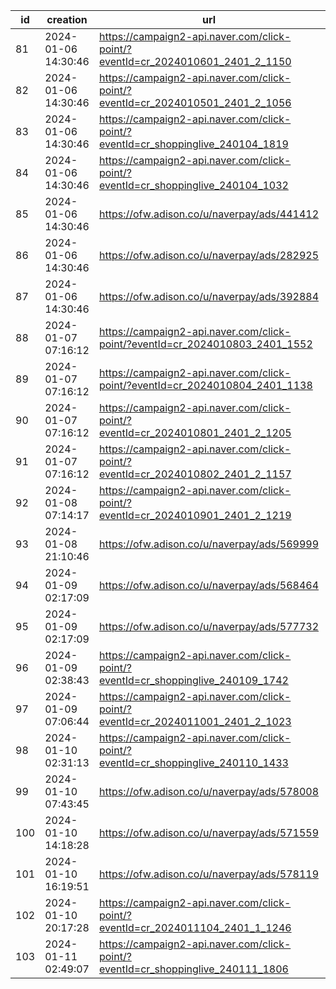 | id  | creation            | url                                                                              | visit |
| --- | ------------------- | -------------------------------------------------------------------------------- | ----- |
| 81  | 2024-01-06 14:30:46 | https://campaign2-api.naver.com/click-point/?eventId=cr_2024010601_2401_2_1150   |       |
| 82  | 2024-01-06 14:30:46 | https://campaign2-api.naver.com/click-point/?eventId=cr_2024010501_2401_2_1056   |       |
| 83  | 2024-01-06 14:30:46 | https://campaign2-api.naver.com/click-point/?eventId=cr_shoppinglive_240104_1819 |       |
| 84  | 2024-01-06 14:30:46 | https://campaign2-api.naver.com/click-point/?eventId=cr_shoppinglive_240104_1032 |       |
| 85  | 2024-01-06 14:30:46 | https://ofw.adison.co/u/naverpay/ads/441412                                      |       |
| 86  | 2024-01-06 14:30:46 | https://ofw.adison.co/u/naverpay/ads/282925                                      |       |
| 87  | 2024-01-06 14:30:46 | https://ofw.adison.co/u/naverpay/ads/392884                                      |       |
| 88  | 2024-01-07 07:16:12 | https://campaign2-api.naver.com/click-point/?eventId=cr_2024010803_2401_1552     |       |
| 89  | 2024-01-07 07:16:12 | https://campaign2-api.naver.com/click-point/?eventId=cr_2024010804_2401_1138     |       |
| 90  | 2024-01-07 07:16:12 | https://campaign2-api.naver.com/click-point/?eventId=cr_2024010801_2401_2_1205   |       |
| 91  | 2024-01-07 07:16:12 | https://campaign2-api.naver.com/click-point/?eventId=cr_2024010802_2401_2_1157   |       |
| 92  | 2024-01-08 07:14:17 | https://campaign2-api.naver.com/click-point/?eventId=cr_2024010901_2401_2_1219   |       |
| 93  | 2024-01-08 21:10:46 | https://ofw.adison.co/u/naverpay/ads/569999                                      |       |
| 94  | 2024-01-09 02:17:09 | https://ofw.adison.co/u/naverpay/ads/568464                                      |       |
| 95  | 2024-01-09 02:17:09 | https://ofw.adison.co/u/naverpay/ads/577732                                      |       |
| 96  | 2024-01-09 02:38:43 | https://campaign2-api.naver.com/click-point/?eventId=cr_shoppinglive_240109_1742 |       |
| 97  | 2024-01-09 07:06:44 | https://campaign2-api.naver.com/click-point/?eventId=cr_2024011001_2401_2_1023   |       |
| 98  | 2024-01-10 02:31:13 | https://campaign2-api.naver.com/click-point/?eventId=cr_shoppinglive_240110_1433 |       |
| 99  | 2024-01-10 07:43:45 | https://ofw.adison.co/u/naverpay/ads/578008                                      |       |
| 100 | 2024-01-10 14:18:28 | https://ofw.adison.co/u/naverpay/ads/571559                                      |       |
| 101 | 2024-01-10 16:19:51 | https://ofw.adison.co/u/naverpay/ads/578119                                      |       |
| 102 | 2024-01-10 20:17:28 | https://campaign2-api.naver.com/click-point/?eventId=cr_2024011104_2401_1_1246   |       |
| 103 | 2024-01-11 02:49:07 | https://campaign2-api.naver.com/click-point/?eventId=cr_shoppinglive_240111_1806 |       |
